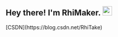 <h2> Hey there! I'm RhiMaker. <img src="https://github.com/souvikguria98/souvikguria98/blob/master/Hi.gif" width="25"></h2>
[CSDN](https://blog.csdn.net/RhiTake)

<!--
**RhiMaker/RhiMaker** is a ✨ _special_ ✨ repository because its `README.md` (this file) appears on your GitHub profile.

Here are some ideas to get you started:

- 🔭 I’m currently working on ...
- 🌱 I’m currently learning ...
- 👯 I’m looking to collaborate on ...
- 🤔 I’m looking for help with ...
- 💬 Ask me about ...
- 📫 How to reach me: ...
- 😄 Pronouns: ...
- ⚡ Fun fact: ...
-->
